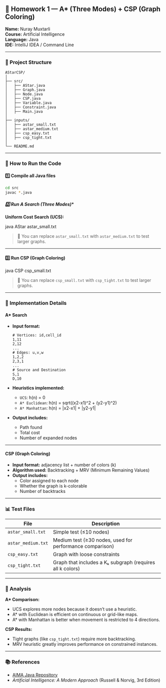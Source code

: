 ## 🧠 Homework 1 — A* (Three Modes) + CSP (Graph Coloring)

**Name:** Nuray Muxtarli  
**Course:** Artificial Intelligence  
**Language:** Java  
**IDE:** IntelliJ IDEA / Command Line  

---

### 📁 Project Structure
```
AStarCSP/
│
├── src/
│   ├── AStar.java
│   ├── Graph.java
│   ├── Node.java
│   ├── CSP.java
│   ├── Variable.java
│   ├── Constraint.java
│   ├── Main.java
│
├── inputs/
│   ├── astar_small.txt
│   ├── astar_medium.txt
│   ├── csp_easy.txt
│   ├── csp_tight.txt
│
└── README.md
```

---

### 🚀 How to Run the Code

#### **1️⃣ Compile all Java files**
```bash
cd src
javac *.java
```

#### **2️⃣ Run A* Search (Three Modes)**

**Uniform Cost Search (UCS):**

 java AStar astar_small.txt
 
> 📄 You can replace `astar_small.txt` with `astar_medium.txt` to test larger graphs.

---

#### **3️⃣ Run CSP (Graph Coloring)**

java CSP csp_small.txt
> 📄 You can replace `csp_small.txt` with `csp_tight.txt` to test larger graphs.

---

### 🧩 Implementation Details

#### **A\* Search**
- **Input format:**
  ```
  # Vertices: id,cell_id
  1,11
  2,12
  ...
  # Edges: u,v,w
  1,2,2
  2,3,1
  ...
  # Source and Destination
  S,1
  D,10
  ```

- **Heuristics implemented:**
  - `UCS`: h(n) = 0  
  - `A* Euclidean`: h(n) = sqrt((x2-x1)^2 + (y2-y1)^2)  
  - `A* Manhattan`: h(n) = |x2-x1| + |y2-y1|

- **Output includes:**
  - Path found  
  - Total cost  
  - Number of expanded nodes  

---

#### **CSP (Graph Coloring)**
- **Input format:** adjacency list + number of colors (k)
- **Algorithm used:** Backtracking + MRV (Minimum Remaining Values)
- **Output includes:**
  - Color assigned to each node
  - Whether the graph is k-colorable
  - Number of backtracks

---

### 📊 Test Files

| File | Description |
|------|--------------|
| `astar_small.txt` | Simple test (≤10 nodes) |
| `astar_medium.txt` | Medium test (≥30 nodes, used for performance comparison) |
| `csp_easy.txt` | Graph with loose constraints |
| `csp_tight.txt` | Graph that includes a Kₖ subgraph (requires all k colors) |

---

### 💬 Analysis

**A\* Comparison:**
- UCS explores more nodes because it doesn’t use a heuristic.
- A* with Euclidean is efficient on continuous or grid-like maps.
- A* with Manhattan is better when movement is restricted to 4 directions.

**CSP Results:**
- Tight graphs (like `csp_tight.txt`) require more backtracking.
- MRV heuristic greatly improves performance on constrained instances.

---

### 📚 References
- [AIMA Java Repository](https://github.com/aimacode/aima-java)
- *Artificial Intelligence: A Modern Approach* (Russell & Norvig, 3rd Edition)
